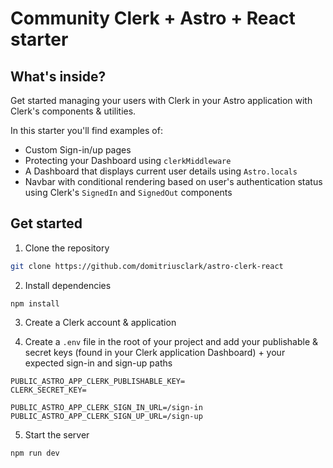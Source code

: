 # Community Clerk + Astro + React starter

## What's inside?

Get started managing your users with Clerk in your Astro application with Clerk's components & utilities.

In this starter you'll find examples of:

- Custom Sign-in/up pages
- Protecting your Dashboard using `clerkMiddleware`
- A Dashboard that displays current user details using `Astro.locals`
- Navbar with conditional rendering based on user's authentication status using Clerk's `SignedIn` and `SignedOut` components

## Get started

1. Clone the repository

```bash
git clone https://github.com/domitriusclark/astro-clerk-react
```

2. Install dependencies

```base
npm install
```

3. Create a Clerk account & application

4. Create a `.env` file in the root of your project and add your publishable & secret keys (found in your Clerk application Dashboard) + your expected sign-in and sign-up paths

```
PUBLIC_ASTRO_APP_CLERK_PUBLISHABLE_KEY=
CLERK_SECRET_KEY=

PUBLIC_ASTRO_APP_CLERK_SIGN_IN_URL=/sign-in
PUBLIC_ASTRO_APP_CLERK_SIGN_UP_URL=/sign-up
```

5. Start the server

```bash
npm run dev
```
